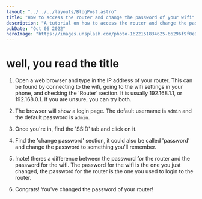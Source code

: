 ```yaml
---
layout: "../../../layouts/BlogPost.astro"
title: "How to access the router and change the password of your wifi"
description: "A tutorial on how to access the router and change the password of your wifi"
pubDate: "Oct 06 2022"
heroImage: "https://images.unsplash.com/photo-1622151834625-66296f9f0e96?ixlib=rb-1.2.1&ixid=MnwxMjA3fDB8MHxwaG90by1wYWdlfHx8fGVufDB8fHx8&auto=format&fit=crop&w=2300&q=80"
---
```


# well, you read the title
 1. Open a web browser and type in the IP address of your router. This can be found by connecting to the wifi, going to the wifi settings in your phone, and checking the 'Router' section. It is usually 192.168.1.1, or 192.168.0.1. If you are unsure, you can try both.


 2. The browser will show a login page. The default username is `admin` and the default password is `admin`.
 3. Once you're in, find the 'SSID' tab and click on it.
 4. Find the 'change password' section, it could also be called 'password' and change the password to something you'll remember.
 5. !note! theres a difference between the password for the router and the password for the wifi. The password for the wifi is the one you just changed, the password for the router is the one you used to login to the router.
 6. Congrats! You've changed the password of your router!